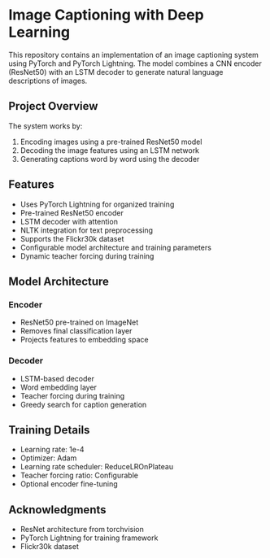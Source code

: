 # Image Captioning with Deep Learning

This repository contains an implementation of an image captioning system using PyTorch and PyTorch Lightning. The model combines a CNN encoder (ResNet50) with an LSTM decoder to generate natural language descriptions of images.

## Project Overview

The system works by:
1. Encoding images using a pre-trained ResNet50 model
2. Decoding the image features using an LSTM network
3. Generating captions word by word using the decoder

## Features

- Uses PyTorch Lightning for organized training
- Pre-trained ResNet50 encoder
- LSTM decoder with attention
- NLTK integration for text preprocessing
- Supports the Flickr30k dataset
- Configurable model architecture and training parameters
- Dynamic teacher forcing during training


## Model Architecture

### Encoder
- ResNet50 pre-trained on ImageNet
- Removes final classification layer
- Projects features to embedding space

### Decoder
- LSTM-based decoder
- Word embedding layer
- Teacher forcing during training
- Greedy search for caption generation

## Training Details

- Learning rate: 1e-4
- Optimizer: Adam
- Learning rate scheduler: ReduceLROnPlateau
- Teacher forcing ratio: Configurable
- Optional encoder fine-tuning


## Acknowledgments

- ResNet architecture from torchvision
- PyTorch Lightning for training framework
- Flickr30k dataset
